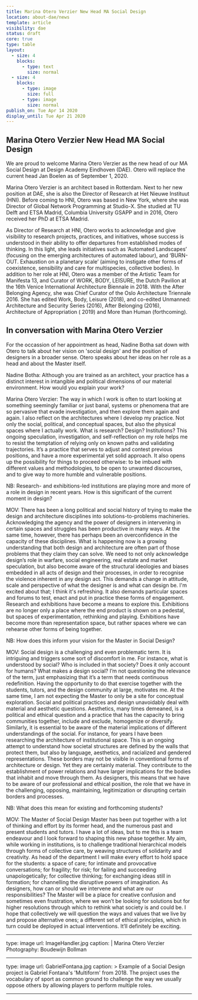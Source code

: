 ```yaml
---
title: Marina Otero Verzier New Head MA Social Design
location: about-dae/news
template: article
visibility: dae
status: draft
core: true
type: table
layout:
  - size: 4
    blocks:
      - type: text
        size: normal
  - size: 4
    blocks:
      - type: image
        size: full
      - type: image
        size: normal
publish_on: Tue Apr 14 2020
display_until: Tue Apr 21 2020
---
```


## Marina Otero Verzier New Head MA Social Design

We are proud to welcome Marina Otero Verzier as the new head of our MA Social Design at Design Academy Eindhoven (DAE). Otero will replace the current head Jan Boelen as of September 1, 2020.

Marina Otero Verzier is an architect based in Rotterdam. Next to her new position at DAE, she is also the Director of Research at Het Nieuwe Instituut (HNI). Before coming to HNI, Otero was based in New York, where she was Director of Global Network Programming at Studio-X. She studied at TU Delft and ETSA Madrid, Columbia University GSAPP and in 2016, Otero received her PhD at ETSA Madrid.

As Director of Research at HNI, Otero works to acknowledge and give visibility to research projects, practices, and initiatives, whose success is understood in their ability to offer departures from established modes of thinking. In this light, she leads initiatives such as ‘Automated Landscapes’ (focusing on the emerging architectures of automated labour), and ‘BURN-OUT. Exhaustion on a planetary scale’ (aiming to instigate other forms of coexistence, sensibility and care for multispecies, collective bodies). In addition to her role at HNI, Otero was a member of the Artistic Team for Manifesta 13, and Curator of WORK, BODY, LEISURE, the Dutch Pavilion at the 16th Venice International Architecture Biennale in 2018. With the After Belonging Agency, she was Chief Curator of the Oslo Architecture Triennale 2016. She has edited Work, Body, Leisure (2018), and co-edited Unmanned: Architecture and Security Series (2016), After Belonging (2016), Architecture of Appropriation ( 2019) and More than Human (forthcoming).

## In conversation with Marina Otero Verzier

For the occassion of her appointment as head, Nadine Botha sat down with Otero to talk about her vision on 'social design' and the position of designers in a broader sense. Otero speaks about her ideas on her role as a head and about the Master itself.

Nadine Botha: Although you are trained as an architect, your practice has a distinct interest in intangible and political dimensions of our material environment. How would you explain your work?

Marina Otero Verzier: The way in which I work is often to start looking at something seemingly familiar or just banal, systems or phenomena that are so pervasive that evade investigation, and then explore them again and again. I also reflect on the architectures where I develop my practice. Not only the social, political, and conceptual spaces, but also the physical spaces where I actually work. What is research? Design? Institutions? This ongoing speculation, investigation, and self-reflection on my role helps me to resist the temptation of relying only on known paths and validating trajectories. It’s a practice that serves to adjust and contest previous positions, and have a more experimental yet solid approach. It also opens up the possibility for things to proceed otherwise: to be imbued with different values and methodologies, to be open to unwanted discourses, and to give way to more humble and vulnerable positions.

NB: Research- and exhibitions-led institutions are playing more and more of a role in design in recent years. How is this significant of the current moment in design?

MOV: There has been a long political and social history of trying to make the design and architecture disciplines into solutions-to-problems machineries. Acknowledging the agency and the power of designers in intervening in certain spaces and struggles has been productive in many ways. At the same time, however, there has perhaps been an overconfidence in the capacity of these disciplines. What is happening now is a growing understanding that both design and architecture are often part of those problems that they claim they can solve. We need to not only acknowledge design’s role in warfare, social engineering, real estate and market speculation, but also become aware of the structural ideologies and biases embedded in all acts of design and their processes, in order to recognise the violence inherent in any design act. This demands a change in attitude, scale and perspective of what the designer is and what can design be. I'm excited about that; I think it's refreshing. It also demands particular spaces and forums to test, enact and put in practice these forms of engagement. Research and exhibitions have become a means to explore this. Exhibitions are no longer only a place where the end product is shown on a pedestal, but spaces of experimentation, rethinking and playing. Exhibitions have become more than representation space, but rather spaces where we can rehearse other forms of being together.

NB: How does this inform your vision for the Master in Social Design?

MOV: Social design is a challenging and even problematic term. It is intriguing and triggers some sort of discomfort in me. For instance, what is understood by social? Who is included in that society? Does it only account for humans? What makes a design social? I’m not questioning the relevance of the term, just emphasizing that it’s a term that needs continuous redefinition. Having the opportunity to do that exercise together with the students, tutors, and the design community at large, motivates me. At the same time, I am not expecting the Master to only be a site for conceptual exploration. Social and political practices and design unavoidably deal with material and aesthetic questions. Aesthetics, many times demeaned, is a political and ethical question and a practice that has the capacity to bring communities together, include and exclude, homogenize or diversify. Similarly, it is essential to be aware of the material implications of different understandings of the social. For instance, for years I have been researching the architecture of institutional space. This is an ongoing attempt to understand how societal structures are defined by the walls that protect them, but also by language, aesthetics, and racialized and gendered representations. These borders may not be visible in conventional forms of architecture or design. Yet they are certainly material. They contribute to the establishment of power relations and have larger implications for the bodies that inhabit and move through them. As designers, this means that we have to be aware of our professional and ethical position, the role that we have in the challenging, opposing, maintaining, legitimization or disrupting certain borders and processes.

NB: What does this mean for existing and forthcoming students?

MOV: The Master of Social Design Master has been put together with a lot of thinking and effort by its former head, and the numerous past and present students and tutors. I have a lot of ideas, but to me this is a team endeavour and I look forward to shaping this new phase together. My aim, while working in institutions, is to challenge traditional hierarchical models through forms of collective care, by weaving structures of solidarity and creativity. As head of the department I will make every effort to hold space for the students: a space of care; for intimate and provocative conversations; for fragility; for risk; for failing and succeeding unapologetically; for collective thinking; for exchanging ideas still in formation; for channelling the disruptive powers of imagination. As designers, how can or should we intervene and what are our responsibilities? The Master will be a place for creative confusion and sometimes even frustration, where we won’t be looking for solutions but for higher resolutions through which to rethink what society is and could be. I hope that collectively we will question the ways and values that we live by and propose alternative ones; a different set of ethical principles, which in turn could be deployed in actual interventions. It’ll definitely be exciting.

---

type: image
url: ImageHandler.jpg
caption: |
  Marina Otero Verzier Photography: Boudewijn Bollman 

---

type: image
url: GabrielFontana.jpg
caption: >
  Example of a Social Design project is Gabriel Fontana's 'Multiform' from 2018.
  The project uses the vocabulary of sport as common ground to challenge the way
  we usually oppose others by allowing players to perform multiple roles.

---

